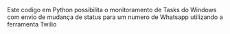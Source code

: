 Este codigo em Python possibilita o monitoramento de Tasks do Windows com envio de mudança de status para 
um numero de Whatsapp utilizando a ferramenta Twilio
